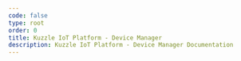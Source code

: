 ```yaml
---
code: false
type: root
order: 0
title: Kuzzle IoT Platform - Device Manager
description: Kuzzle IoT Platform - Device Manager Documentation
---
```


<Redirect to="guides/main-concepts" />